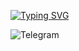 [![Typing SVG](https://readme-typing-svg.herokuapp.com?font=Fira+Code&weight=500&size=35&pause=1000&color=FF002B&center=%D8%AE%D8%B7%D8%A3+%D8%B4%D9%86%D9%8A%D8%B9&vCenter=%D8%AE%D8%B7%D8%A3+%D8%B4%D9%86%D9%8A%D8%B9&repeat=%D8%AD%D9%82%D9%8A%D9%82%D9%8A&random=%D8%AE%D8%B7%D8%A3+%D8%B4%D9%86%D9%8A%D8%B9&width=435&lines=LONELY-TERMUX+)](https://git.io/typing-svg)

![Telegram](https://img.shields.io/badge/Telegram-@Y_N_1-0088cc?style=flat&logo=telegram&logoColor=white)
